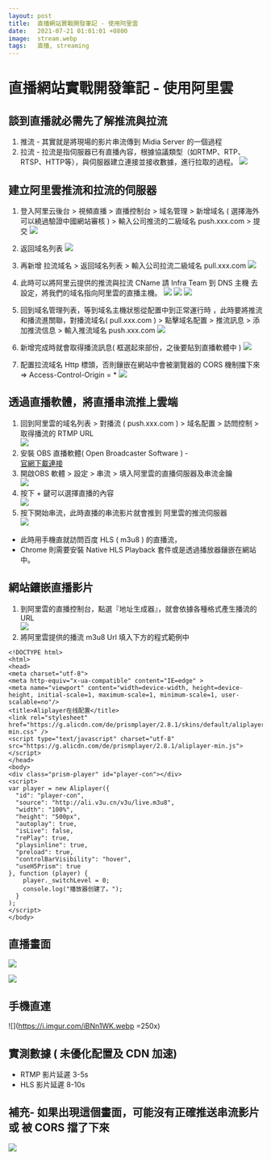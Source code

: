 ```yaml
---
layout: post
title:  直播網站實戰開發筆記 - 使用阿里雲
date:   2021-07-21 01:01:01 +0800
image:  stream.webp
tags:   直播, streaming
---
```

# 直播網站實戰開發筆記 - 使用阿里雲
## 談到直播就必需先了解推流與拉流
1. 推流 - 其實就是將現場的影片串流傳到 Midia Server 的一個過程
1. 拉流 - 拉流是指伺服器已有直播內容，根據協議類型（如RTMP、RTP、RTSP、HTTP等），與伺服器建立連接並接收數據，進行拉取的過程。
![](https://i.imgur.com/17KZnBd.webp)

## 建立阿里雲推流和拉流的伺服器
1. 登入阿里云後台 > 視頻直播 > 直播控制台 > 域名管理 > 新增域名 ( 選擇海外可以繞過驗證中國網站審核 ) > 輸入公司推流的二級域名 push.xxx.com > 提交
![](https://i.imgur.com/3FETvsa.webp)
2. 返回域名列表
![](https://i.imgur.com/XBklPML.webp)
3. 再新增 拉流域名 > 返回域名列表 > 輸入公司拉流二級域名 pull.xxx.com
![](https://i.imgur.com/TOGFyDJ.webp)
4. 此時可以將阿里云提供的推流與拉流 CName 請 Infra Team 到 DNS 主機 去設定，將我們的域名指向阿里雲的直播主機。
![](https://i.imgur.com/Powwa1J.webp)
![](https://i.imgur.com/vN4LSp8.webp)
![](https://i.imgur.com/7BpmeDP.webp)

5. 回到域名管理列表，等到域名主機狀態從配置中到正常運行時 ，此時要將推流和播流進關聯，對播流域名( pull.xxx.com ) > 點擊域名配置 > 推流訊息 > 添加推流信息 > 輸入推流域名 push.xxx.com
![](https://i.imgur.com/boqmzJs.webp)
6. 新增完成時就會取得播流訊息( 框選起來部份，之後要貼到直播軟體中 )
![](https://i.imgur.com/0PkDZrW.webp)
7. 配置拉流域名 Http 標頭，否則鑲嵌在網站中會被瀏覽器的 CORS 機制擋下來 => Access-Control-Origin = *
![](https://i.imgur.com/ZJoOE3b.webp)

## 透過直播軟體，將直播串流推上雲端
1. 回到阿里雲的域名列表 > 對播流 ( push.xxx.com ) > 域名配置 > 訪問控制 > 取得播流的 RTMP URL  
![](https://i.imgur.com/49VXPVM.webp)
2. 安裝 OBS 直播軟體( Open Broadcaster Software ) -  
[官網下載連接](https://obsproject.com/)
3. 開啟OBS 軟體 >  設定 > 串流 > 填入阿里雲的直播伺服器及串流金鑰  
![](https://i.imgur.com/jsGaUL4.webp)
4. 按下 + 鍵可以選擇直播的內容  
![](https://i.imgur.com/8HjbyXs.webp)
5. 按下開始串流，此時直播的串流影片就會推到 阿里雲的推流伺服器  
![](https://i.imgur.com/dQAwK1s.webp)
* 此時用手機直就訪問百度 HLS ( m3u8 ) 的直播流，
* Chrome 則需要安裝 Native HLS Playback 套件或是透過播放器鑲嵌在網站中。  

## 網站鑲嵌直播影片
1. 到阿里雲的直播控制台，點選『地址生成器』，就會依據各種格式產生播流的 URL  
![](https://i.imgur.com/R5eh1GT.webp)
2. 將阿里雲提供的播流 m3u8 Url 填入下方的程式範例中  

```
<!DOCTYPE html>  
<html>  
<head>  
<meta charset="utf-8">  
<meta http-equiv="x-ua-compatible" content="IE=edge" >  
<meta name="viewport" content="width=device-width, height=device-height, initial-scale=1, maximum-scale=1, minimum-scale=1, user-scalable=no"/>  
<title>Aliplayer在线配置</title>  
<link rel="stylesheet" href="https://g.alicdn.com/de/prismplayer/2.8.1/skins/default/aliplayer-min.css" />  
<script type="text/javascript" charset="utf-8" src="https://g.alicdn.com/de/prismplayer/2.8.1/aliplayer-min.js"></script>  
</head>  
<body>  
<div class="prism-player" id="player-con"></div>  
<script>  
var player = new Aliplayer({  
  "id": "player-con",  
  "source": "http://ali.v3u.cn/v3u/live.m3u8",  
  "width": "100%",  
  "height": "500px",  
  "autoplay": true,  
  "isLive": false,  
  "rePlay": true,  
  "playsinline": true,  
  "preload": true,  
  "controlBarVisibility": "hover",  
  "useH5Prism": true  
}, function (player) {  
    player._switchLevel = 0;  
    console.log("播放器创建了。");  
  }  
);  
</script>  
</body>
```

## 直播畫面
![](https://i.imgur.com/3OCziNm.webp)

![](https://i.imgur.com/XUM4I1o.webp)

## 手機直連 
![](https://i.imgur.com/iBNn1WK.webp =250x)

## 實測數據 ( 未優化配置及 CDN 加速)
* RTMP 影片延遲 3-5s
* HLS 影片延遲 8-10s

## 補充- 如果出現這個畫面，可能沒有正確推送串流影片或 被 CORS 擋了下來
![](https://i.imgur.com/82YrJA4.webp)

